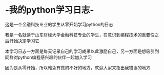# -我的python学习日志-
这是一个金融科技专业的学生从零开始学习python的日志

我是一名就读于山东财经大学金融科技专业的学生，在意识到编程技术的重要性之后开始决定学习它

本学习日志一方面是每天记录自己的学习成果以此激励自己，另一方面是想吸引到同样对python编程感兴趣的伙伴一起加入学习

因为是从零开始，所以难免有做的不好的地方，欢迎大家来指出我错误的地方
